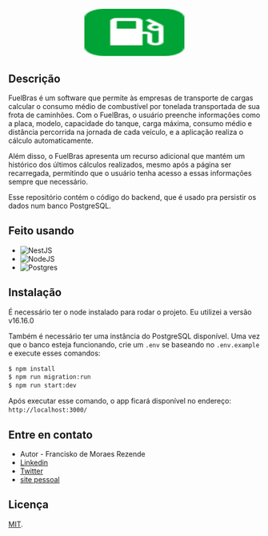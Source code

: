 <p align="center">
  <img src="assets/favicon.svg" width="200"" height="94.12" alt="FuelBras" />
</p>

## Descrição

FuelBras é um software que permite às empresas de transporte de cargas calcular o consumo médio de combustível por tonelada transportada de sua frota de caminhões. Com o FuelBras, o usuário preenche informações como a placa, modelo, capacidade do tanque, carga máxima, consumo médio e distância percorrida na jornada de cada veículo, e a aplicação realiza o cálculo automaticamente.

Além disso, o FuelBras apresenta um recurso adicional que mantém um histórico dos últimos cálculos realizados, mesmo após a página ser recarregada, permitindo que o usuário tenha acesso a essas informações sempre que necessário.

Esse repositório contém o código do backend, que é usado pra persistir os dados num banco PostgreSQL.

## Feito usando

- ![NestJS](https://img.shields.io/badge/nestjs-%23E0234E.svg?style=for-the-badge&logo=nestjs&logoColor=white)
- ![NodeJS](https://img.shields.io/badge/node.js-6DA55F?style=for-the-badge&logo=node.js&logoColor=white)
- ![Postgres](https://img.shields.io/badge/postgres-%23316192.svg?style=for-the-badge&logo=postgresql&logoColor=white)

## Instalação

É necessário ter o node instalado para rodar o projeto. Eu utilizei a versão v16.16.0

Também é necessário ter uma instância do PostgreSQL disponível. Uma vez que o banco esteja funcionando, crie um `.env` se baseando no `.env.example` e execute esses comandos:

```bash
$ npm install
$ npm run migration:run
$ npm run start:dev
```

Após executar esse comando, o app ficará disponível no endereço: `http://localhost:3000/`

## Entre en contato

- Autor - Francisko de Moraes Rezende
- [Linkedin](https://linkedin.com/in/francisko-rezende)
- [Twitter ](https://twitter.com/francisko_r)
- [site pessoal](https://francisko/dev)

## Licença

[MIT](LICENSE).
